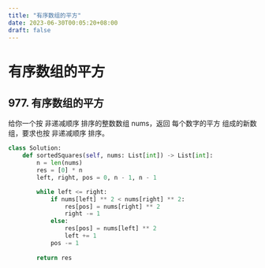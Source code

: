 ```yaml
---
title: "有序数组的平方"
date: 2023-06-30T00:05:20+08:00
draft: false
---
```


# 有序数组的平方
## 977. 有序数组的平方
给你一个按 非递减顺序 排序的整数数组 nums，返回 每个数字的平方 组成的新数组，要求也按 非递减顺序 排序。

<!--more-->

```python
class Solution:
    def sortedSquares(self, nums: List[int]) -> List[int]:
        n = len(nums)
        res = [0] * n
        left, right, pos = 0, n - 1, n - 1

        while left <= right:
            if nums[left] ** 2 < nums[right] ** 2:
                res[pos] = nums[right] ** 2
                right -= 1
            else:
                res[pos] = nums[left] ** 2
                left += 1
            pos -= 1
        
        return res

```